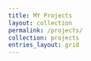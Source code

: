```yaml
---
title: MY Projects
layout: collection
permalink: /projects/
collection: projects
entries_layout: grid
---
```

